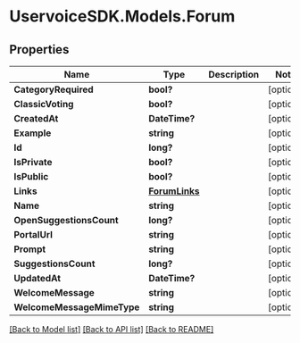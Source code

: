 # UservoiceSDK.Models.Forum
## Properties

Name | Type | Description | Notes
------------ | ------------- | ------------- | -------------
**CategoryRequired** | **bool?** |  | [optional] 
**ClassicVoting** | **bool?** |  | [optional] 
**CreatedAt** | **DateTime?** |  | [optional] 
**Example** | **string** |  | [optional] 
**Id** | **long?** |  | [optional] 
**IsPrivate** | **bool?** |  | [optional] 
**IsPublic** | **bool?** |  | [optional] 
**Links** | [**ForumLinks**](ForumLinks.md) |  | [optional] 
**Name** | **string** |  | [optional] 
**OpenSuggestionsCount** | **long?** |  | [optional] 
**PortalUrl** | **string** |  | [optional] 
**Prompt** | **string** |  | [optional] 
**SuggestionsCount** | **long?** |  | [optional] 
**UpdatedAt** | **DateTime?** |  | [optional] 
**WelcomeMessage** | **string** |  | [optional] 
**WelcomeMessageMimeType** | **string** |  | [optional] 

[[Back to Model list]](../README.md#documentation-for-models) [[Back to API list]](../README.md#documentation-for-api-endpoints) [[Back to README]](../README.md)

